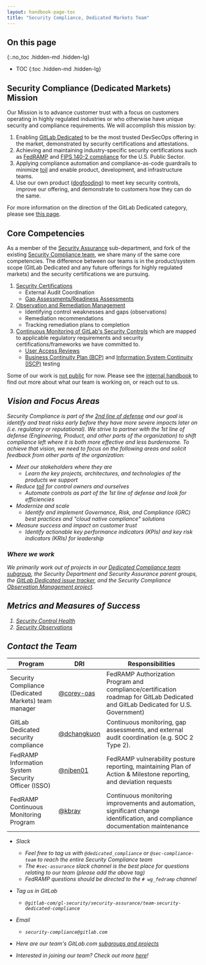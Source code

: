 ```yaml
---
layout: handbook-page-toc
title: "Security Compliance, Dedicated Markets Team"
---
```


## On this page
{:.no_toc .hidden-md .hidden-lg}

- TOC
{:toc .hidden-md .hidden-lg}

## <i class="fas fa-bullseye" style="color:rgb(110,73,203)" aria-hidden="true"></i> Security Compliance (Dedicated Markets) Mission

Our Mission is to advance customer trust with a focus on customers operating in highly regulated industries or who otherwise have unique security and compliance requirements. We will accomplish this mission by:

1. Enabling [GitLab Dedicated](https://docs.gitlab.com/ee/subscriptions/gitlab_dedicated/#gitlab-dedicated) to be the most trusted DevSecOps offering in the market, demonstrated by security certifications and attestations.
1. Achieving and maintaining industry-specific security certifications such as [FedRAMP](handbook/security/security-assurance/dedicated-compliance/fedramp-compliance.html) and [FIPS 140-2 compliance](https://docs.gitlab.com/ee/development/fips_compliance.html#fips-compliance) for the U.S. Public Sector.
1. Applying compliance automation and compliance-as-code guardrails to minimize [toil](https://sre.google/sre-book/eliminating-toil/) and enable product, development, and infrastructure teams.
1. Use our own product ([dogfooding](https://about.gitlab.com/handbook/values/#dogfooding)) to meet key security controls, improve our offering, and demonstrate to customers how they can do the same.

For more information on the direction of the GitLab Dedicated category, please see [this page](https://about.gitlab.com/direction/saas-platforms/dedicated/).

## <i class="far fa-lightbulb" style="color:rgb(110,73,203)" aria-hidden="true"></i> Core Competencies
As a member of the [Security Assurance](/handbook/security/security-assurance/) sub-department, and fork of the existing [Security Compliance team](https://about.gitlab.com/handbook/security/security-assurance/security-compliance/), we share many of the same core competencies. The difference between our teams is in the product/system scope (GitLab Dedicated and any future offerings for highly regulated markets) and the security certifications we are pursuing.

1. [Security Certifications](/handbook/security/security-assurance/security-compliance/certifications.html)
   * External Audit Coordination
   * [Gap Assessments/Readiness Assessments](/handbook/security/security-assurance/security-compliance/gap-analysis-program.html)
1. [Observation and Remediation Management](/handbook/security/security-assurance/observation-management-procedure.html)
   * Identifying control weaknesses and gaps (observations)
   * Remediation recommendations
   * Tracking remediation plans to completion
1. [Continuous Monitoring of GitLab's Security Controls](/handbook/security/security-assurance/security-compliance/sec-controls.html) which are mapped to applicable regulatory requirements and security certifications/frameworks we have committed to.
   * [User Access Reviews](/handbook/security/security-assurance/security-compliance/access-reviews.html)
   * [Business Continuity Plan (BCP)](https://about.gitlab.com/handbook/business-technology/gitlab-business-continuity-plan/) and [Information System Continuity (ISCP)](https://about.gitlab.com/handbook/security/Information-System-Contingency-Plan-ISCP.html) testing

Some of our work is [not public](https://about.gitlab.com/handbook/communication/confidentiality-levels/#not-public) for now. Please see the [internal handbook](https://internal-handbook.gitlab.io/handbook/engineering/) to find out more about what our team is working on, or reach out to us.

## <i class="fa-solid fa-magnifying-glass"> Vision and Focus Areas
Security Compliance is part of the [2nd line of defense](https://www.isaca.org/resources/isaca-journal/issues/2018/volume-4/roles-of-three-lines-of-defense-for-information-security-and-governance#:~:text=While%20the%20three%20lines%20of,explore%20ways%20to%20optimize%20outputs) and our goal is identify and treat risks early before they have more severe impacts later on (i.e. regulatory or reputational). We strive to partner with the 1st line of defense (Engineering, Product, and other parts of the organization) to shift compliance left where it is both more effective and less burdensome. To achieve that vision, we need to focus on the following areas and solicit feedback from other parts of the organization:
* Meet our stakeholders where they are
   * Learn the key projects, architectures, and technologies of the products we support 
* Reduce [toil](https://sre.google/sre-book/eliminating-toil/) for control owners and ourselves
   *  Automate controls as part of the 1st line of defense and look for efficiencies
* Modernize and scale
   * Identify and implement Governance, Risk, and Compliance (GRC) best practices and "cloud native compliance" solutions
* Measure success and impact on customer trust
   * Identify actionable key performance indicators (KPIs) and key risk indicators (KRIs) for leadership

### Where we work
We primarily work out of projects in our [Dedicated Compliance team subgroup](https://gitlab.com/gitlab-com/gl-security/security-assurance/security-compliance-commercial-and-dedicated), the Security Department and Security Assurance parent groups, the [GitLab Dedicated issue tracker](https://gitlab.com/gitlab-com/gl-infra/gitlab-dedicated/team), and the Security Compliance [Observation Management project](https://gitlab.com/gitlab-com/gl-security/security-assurance/observation-management/).

## <i class="fa-solid fa-chart-mixed" style="color:rgb(110,73,203)" aria-hidden="true"></i> Metrics and Measures of Success

1. [Security Control Health](/handbook/security/performance-indicators/#security-control-health)
1. [Security Observations](/handbook/security/performance-indicators/#security-observations-tier-3-risks)

## <i class="fas fa-id-card" style="color:rgb(110,73,203)" aria-hidden="true"></i> Contact the Team

|  Program | DRI | Responsibilities |
| --- | --- | --- |
| Security Compliance (Dedicated Markets) team manager | [@corey-oas](https://gitlab.com/corey-oas) | FedRAMP Authorization Program and compliance/certification roadmap for GitLab Dedicated and GitLab Dedicated for U.S. Government) 
| GitLab Dedicated security compliance | [@dchangkuon](https://gitlab.com/dchangkuon) | Continuous monitoring, gap assessments, and external audit coordination (e.g. SOC 2 Type 2). |
| FedRAMP Information System Security Officer (ISSO) | [@niben01](https://gitlab.com/niben01) | FedRAMP vulnerability posture reporting, maintaining Plan of Action & Milestone reporting, and deviation requests |
| FedRAMP Continuous Monitoring Program | [@kbray](https://gitlab.com/kbray) | Continuous monitoring improvements and automation, significant change identification, and compliance documentation maintenance |

* Slack
   * Feel free to tag us with `@dedicated_compliance` or `@sec-compliance-team` to reach the entire Security Compliance team
   * The `#sec-assurance` slack channel is the best place for questions relating to our team (please add the above tag)
   * FedRAMP questions should be directed to the `# wg_fedramp` channel
* Tag us in GitLab
   * `@gitlab-com/gl-security/security-assurance/team-security-dedicated-compliance`
* Email
   * `security-compliance@gitlab.com`
* Here are our team's GitLab.com [subgroups and projects](https://gitlab.com/gitlab-com/gl-security/security-assurance/security-compliance-commercial-and-dedicated/team-security-dedicated-compliance)

* Interested in joining our team? Check out more [here](https://about.gitlab.com/job-families/security/security-compliance/#dedicated-markets)!
